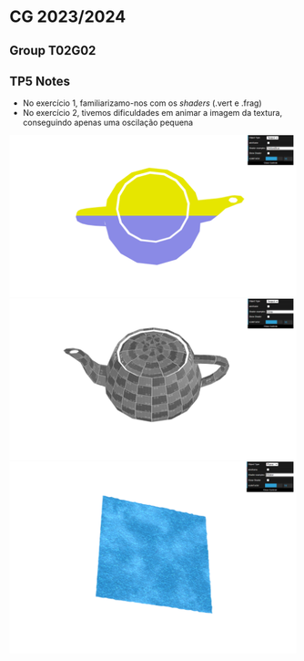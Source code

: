 # CG 2023/2024

## Group T02G02

## TP5 Notes

- No exercício 1, familiarizamo-nos com os *shaders* (.vert e .frag)
- No exercício 2, tivemos dificuldades em animar a imagem da textura, conseguindo apenas uma oscilação pequena

![Screenshot 1](screenshots/CG-t02g02-tp5-1.png)
![Screenshot 2](screenshots/CG-t02g02-tp5-2.png)
![Screenshot 3](screenshots/CG-t02g02-tp5-3.png)
